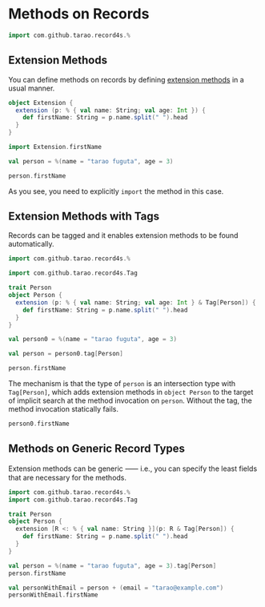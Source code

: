 Methods on Records
=================

```scala mdoc:invisible
import com.github.tarao.record4s.%
```

Extension Methods
-----------------

You can define methods on records by defining [extension methods] in a usual manner.

```scala mdoc:mline
object Extension {
  extension (p: % { val name: String; val age: Int }) {
    def firstName: String = p.name.split(" ").head
  }
}
```

```scala mdoc:mline
import Extension.firstName

val person = %(name = "tarao fuguta", age = 3)

person.firstName
```

As you see, you need to explicitly `import` the method in this case.

[extension methods]: https://docs.scala-lang.org/scala3/book/ca-extension-methods.html

Extension Methods with Tags
---------------------------

Records can be tagged and it enables extension methods to be found automatically.

```scala mdoc:invisible:reset
import com.github.tarao.record4s.%
```

```scala mdoc:mline
import com.github.tarao.record4s.Tag

trait Person
object Person {
  extension (p: % { val name: String; val age: Int } & Tag[Person]) {
    def firstName: String = p.name.split(" ").head
  }
}
```

```scala mdoc:mline
val person0 = %(name = "tarao fuguta", age = 3)

val person = person0.tag[Person]

person.firstName
```

The mechanism is that the type of `person` is an intersection type with `Tag[Person]`,
which adds extension methods in `object Person` to the target of implicit search at the
method invocation on `person`.  Without the tag, the method invocation statically fails.

```scala mdoc:fail
person0.firstName
```

Methods on Generic Record Types
-------------------------------

Extension methods can be generic ⸺ i.e., you can specify the least fields that are
necessary for the methods.

```scala mdoc:invisible:reset
import com.github.tarao.record4s.%
import com.github.tarao.record4s.Tag
```

```scala mdoc:mline
trait Person
object Person {
  extension [R <: % { val name: String }](p: R & Tag[Person]) {
    def firstName: String = p.name.split(" ").head
  }
}
```

```scala mdoc:mline
val person = %(name = "tarao fuguta", age = 3).tag[Person]
person.firstName

val personWithEmail = person + (email = "tarao@example.com")
personWithEmail.firstName
```
